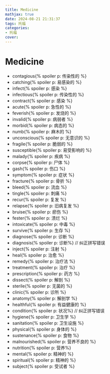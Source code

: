 ```yaml
---
title: Medicine
mathjax: true
date: 2024-08-21 21:31:37
tags: 托福
categories:
- 托福
cover:
---
```


# Medicine
- contagious{% spoiler p: 传染性的 %}
- catching{% spoiler p: 易感染的 %}
- infect{% spoiler p: 感染 %}
- infectious{% spoiler p: 传染性的 %}
- contract{% spoiler p: 感染 %}
- acute{% spoiler p: 急性的 %}
- feverish{% spoiler p: 发烧的 %}
- invalid{% spoiler p: 病弱者 %}
- morbid{% spoiler p: 病态的 %}
- numb{% spoiler p: 麻木的 %}
- unconscious{% spoiler p: 无意识的 %}
- fragile{% spoiler p: 脆弱的 %}
- susceptible{% spoiler p: 易受影响的 %}
- malady{% spoiler p: 疾病 %}
- corpse{% spoiler p: 尸体 %}
- gash{% spoiler p: 伤口 %}
- symptom{% spoiler p: 症状 %}
- fracture{% spoiler p: 骨折 %}
- bleed{% spoiler p: 流血 %}
- tingle{% spoiler p: 刺痛 %}
- recur{% spoiler p: 复发 %}
- relapse{% spoiler p: 旧病复发 %}
- bruise{% spoiler p: 瘀伤 %}
- fester{% spoiler p: 溃烂 %}
- intoxicate{% spoiler p: 中毒 %}
- survive{% spoiler p: 生存 %}
- diagnose{% spoiler p: 诊断 %}
- diagnosis{% spoiler p: 诊断%} // 纠正拼写错误
- inject{% spoiler p: 注射 %}
- heal{% spoiler p: 治愈 %}
- remedy{% spoiler p: 治疗法 %}
- treatment{% spoiler p: 治疗 %}
- prescription{% spoiler p: 药方 %}
- dissect{% spoiler p: 解剖 %}
- sterile{% spoiler p: 无菌的 %}
- clinic{% spoiler p: 诊所 %}
- anatomy{% spoiler p: 解剖学 %}
- healthful{% spoiler p: 有益健康的 %}
- condition{% spoiler p: 状况%} // 纠正拼写错误
- hygiene{% spoiler p: 卫生学 %}
- sanitation{% spoiler p: 卫生设施 %}
- physical{% spoiler p: 身体的 %}
- sustenance{% spoiler p: 食物 %}
- malnourished{% spoiler p: 营养不良的 %}
- nutrition{% spoiler p: 营养%}
- mental{% spoiler p: 精神的 %}
- spiritual{% spoiler p: 精神的 %}
- subject{% spoiler p: 受试者 %}
